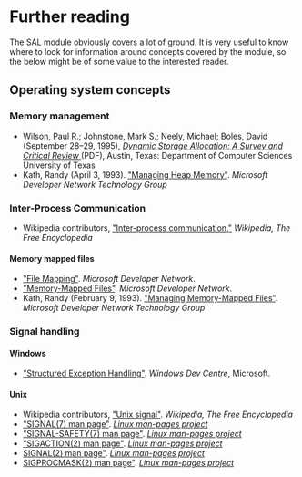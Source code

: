 # Further reading

The SAL module obviously covers a lot of ground. It is very useful to know where to look for information around concepts covered by the module, so the below might be of some value to the interested reader. 

## Operating system concepts
### Memory management
* Wilson, Paul R.; Johnstone, Mark S.; Neely, Michael; Boles, David (September 28–29, 1995), [_Dynamic Storage Allocation: A Survey and Critical Review_ ](http://www.cs.northwestern.edu/~pdinda/icsclass/doc/dsa.pdf)(PDF), Austin, Texas: Department of Computer Sciences University of Texas
* Kath, Randy (April 3, 1993). ["Managing Heap Memory"](https://msdn.microsoft.com/en-us/library/ms810603.aspx). _Microsoft Developer Network Technology Group_

### Inter-Process Communication
* Wikipedia contributors, ["Inter-process communication,"](https://en.wikipedia.org/wiki/Inter-process_communication) _Wikipedia, The Free Encyclopedia_

#### Memory mapped files
* ["File Mapping"](https://msdn.microsoft.com/en-us/library/windows/desktop/aa366556.aspx). _Microsoft Developer Network_.
* ["Memory-Mapped Files"](https://msdn.microsoft.com/en-us/library/dd997372.aspx). _Microsoft Developer Network_. 
* Kath, Randy (February 9, 1993). ["Managing Memory-Mapped Files"](https://msdn.microsoft.com/en-us/library/ms810613.aspx). _Microsoft Developer Network Technology Group_

### Signal handling
#### Windows
* ["Structured Exception Handling"](https://msdn.microsoft.com/en-us/library/windows/desktop/ms680657.aspx). _Windows Dev Centre_, Microsoft.

#### Unix
* Wikipedia contributors, ["Unix signal"](https://en.wikipedia.org/wiki/Unix_signal). _Wikipedia, The Free Encyclopedia_
* ["SIGNAL(7) man page"](http://man7.org/linux/man-pages/man7/signal.7.html). [_Linux man-pages project_](https://www.kernel.org/doc/man-pages/)
* ["SIGNAL-SAFETY(7) man page"](http://man7.org/linux/man-pages/man7/signal-safety.7.html). [_Linux man-pages project_](https://www.kernel.org/doc/man-pages/)
* ["SIGACTION(2) man page"](http://man7.org/linux/man-pages/man2/sigaction.2.html). [_Linux man-pages project_](https://www.kernel.org/doc/man-pages/)
* [SIGNAL(2) man page"](http://man7.org/linux/man-pages/man2/signal.2.html). [_Linux man-pages project_](https://www.kernel.org/doc/man-pages/)
* [SIGPROCMASK(2) man page"](http://man7.org/linux/man-pages/man2/sigprocmask.2.html). [_Linux man-pages project_](https://www.kernel.org/doc/man-pages/)


